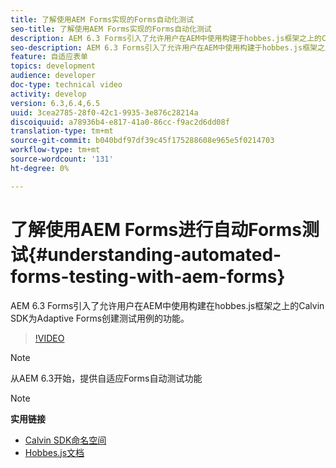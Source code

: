 ```yaml
---
title: 了解使用AEM Forms实现的Forms自动化测试
seo-title: 了解使用AEM Forms实现的Forms自动化测试
description: AEM 6.3 Forms引入了允许用户在AEM中使用构建于hobbes.js框架之上的Calvin SDK在中为Adaptive Forms创建测试用例的功能
seo-description: AEM 6.3 Forms引入了允许用户在AEM中使用构建于hobbes.js框架之上的Calvin SDK在中为Adaptive Forms创建测试用例的功能
feature: 自适应表单
topics: development
audience: developer
doc-type: technical video
activity: develop
version: 6.3,6.4,6.5
uuid: 3cea2785-28f0-42c1-9935-3e876c28214a
discoiquuid: a78936b4-e817-41a0-86cc-f9ac2d6dd08f
translation-type: tm+mt
source-git-commit: b040bdf97df39c45f175288608e965e5f0214703
workflow-type: tm+mt
source-wordcount: '131'
ht-degree: 0%

---
```



# 了解使用AEM Forms进行自动Forms测试{#understanding-automated-forms-testing-with-aem-forms}

AEM 6.3 Forms引入了允许用户在AEM中使用构建在hobbes.js框架之上的Calvin SDK为Adaptive Forms创建测试用例的功能。

>[!VIDEO](https://video.tv.adobe.com/v/19700/)

>[!NOTE]
>
>从AEM 6.3开始，提供自适应Forms自动测试功能

>[!NOTE]
>
>**实用链接**
>
>* [Calvin SDK命名空间](https://helpx.adobe.com/aem-forms/6-3/calvin-sdk-javascript-api/calvin.html)
>* [Hobbes.js文档](https://docs.adobe.com/docs/en/aem/6-3/develop/ref/test-api/index.html)


